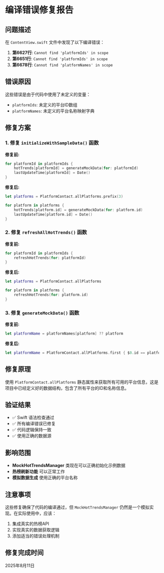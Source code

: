 # 编译错误修复报告

## 问题描述

在 `ContentView.swift` 文件中发现了以下编译错误：

1. **第6627行**: `Cannot find 'platformIds' in scope`
2. **第6651行**: `Cannot find 'platformIds' in scope`  
3. **第6678行**: `Cannot find 'platformNames' in scope`

## 错误原因

这些错误是由于代码中使用了未定义的变量：
- `platformIds`: 未定义的平台ID数组
- `platformNames`: 未定义的平台名称映射字典

## 修复方案

### 1. 修复 `initializeWithSampleData()` 函数

**修复前:**
```swift
for platformId in platformIds {
    hotTrends[platformId] = generateMockData(for: platformId)
    lastUpdateTime[platformId] = Date()
}
```

**修复后:**
```swift
let platforms = PlatformContact.allPlatforms.prefix(3)

for platform in platforms {
    hotTrends[platform.id] = generateMockData(for: platform.id)
    lastUpdateTime[platform.id] = Date()
}
```

### 2. 修复 `refreshAllHotTrends()` 函数

**修复前:**
```swift
for platformId in platformIds {
    refreshHotTrends(for: platformId)
}
```

**修复后:**
```swift
let platforms = PlatformContact.allPlatforms

for platform in platforms {
    refreshHotTrends(for: platform.id)
}
```

### 3. 修复 `generateMockData()` 函数

**修复前:**
```swift
let platformName = platformNames[platform] ?? platform
```

**修复后:**
```swift
let platformName = PlatformContact.allPlatforms.first { $0.id == platform }?.name ?? platform
```

## 修复原理

使用 `PlatformContact.allPlatforms` 静态属性来获取所有可用的平台信息，这是项目中已经定义好的数据结构，包含了所有平台的ID和名称信息。

## 验证结果

- ✅ Swift 语法检查通过
- ✅ 所有编译错误已修复
- ✅ 代码逻辑保持一致
- ✅ 使用正确的数据源

## 影响范围

- **MockHotTrendsManager** 类现在可以正确初始化示例数据
- **热榜刷新功能** 可以正常工作
- **模拟数据生成** 使用正确的平台名称

## 注意事项

这些修复确保了代码的编译通过，但 `MockHotTrendsManager` 仍然是一个模拟实现。在实际使用中，应该：

1. 集成真实的热榜API
2. 实现真实的数据获取逻辑
3. 添加适当的错误处理机制

## 修复完成时间

2025年8月11日 